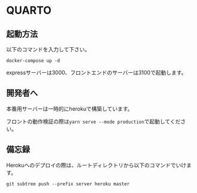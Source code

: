 # QUARTO

## 起動方法

以下のコマンドを入力して下さい。

```
docker-compose up -d
```

expressサーバーは3000、フロントエンドのサーバーは3100で起動します。

## 開発者へ

本番用サーバーは一時的にherokuで構築しています。

フロントの動作検証の際は`yarn serve --mode production`で起動してください。

## 備忘録

Herokuへのデプロイの際は、ルートディレクトリから以下のコマンドでいけます。

```
git subtree push --prefix server heroku master
```